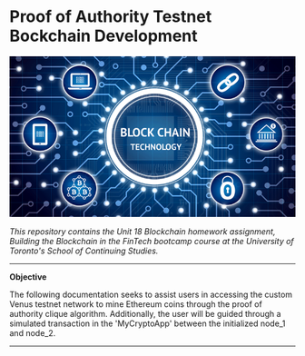 # Proof of Authority Testnet Bockchain Development

![into_img](blockchain.png)

*This repository contains the Unit 18 Blockchain homework assignment, Building the Blockchain in the FinTech bootcamp course at the University of Toronto's School of Continuing Studies.*

---

**Objective**

The following documentation seeks to assist users in accessing the custom Venus testnet network to mine Ethereum coins through the proof of authority clique algorithm. Additionally, the user will be guided through a simulated transaction in the 'MyCryptoApp' between the initialized node_1 and node_2. 

---


